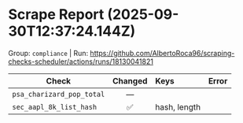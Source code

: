 # Scrape Report (2025-09-30T12:37:24.144Z)

Group: `compliance`  |  Run: https://github.com/AlbertoRoca96/scraping-checks-scheduler/actions/runs/18130041821

| Check | Changed | Keys | Error |
|---|:---:|:--|:--|
| `psa_charizard_pop_total` | — |  |  |
| `sec_aapl_8k_list_hash` | ✅ | hash, length |  |

